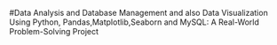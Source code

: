 #Data Analysis and Database Management and also Data Visualization Using Python, Pandas,Matplotlib,Seaborn and MySQL: A Real-World Problem-Solving Project
